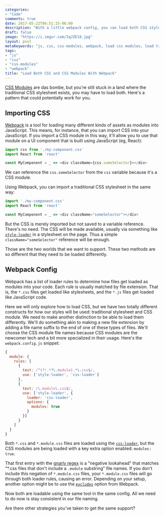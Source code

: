 ```yaml
---
categories:
- "Code"
comments: true
date: 2017-05-22T06:51:25-06:00
description: "With a little webpack config, you can load both CSS stylesheets and CSS modules, no sweat."
draft: false
image: "https://i.imgur.com/IqJZE18.jpg"
layout: post
metaKeywords: "js, css, css-modules, webpack, load css modules, load traditional css, same webpack config"
tags:
- "js"
- "css"
- "css-modules"
- "webpack"
title: "Load Both CSS and CSS Modules With Webpack"
---
```


[CSS Modules](https://github.com/css-modules/css-modules) are das bombe, but you're still stuck in a land where the traditional CSS stylesheet exists, you may have to load both.  Here's a pattern that could potentially work for you.

<!--more-->

## Importing CSS

[Webpack](https://webpack.js.org/) is a tool for loading many different kinds of assets as modules into JavaScript.  This means, for instance, that you can import CSS into your JavaScript.  If you import a CSS module in this way, it'll allow you to use that module on a UI component that is built using JavaScript (eg, React):

```js
import css from './my-component.css'
import React from 'react'

const MyComponent = _ => <div className={css.someSelector}></div>
```

We can reference the `css.someSelector` from the `css` variable because it's a CSS module. 

Using Webpack, you can import a traditional CSS stylesheet in the same way:

```js
import './my-component.css'
import React from 'react'

const MyComponent = _ => <div className="someSelector"></div>
```

But the CSS is merely imported but not saved to a variable reference.  There's no need.  The CSS will be made available, usually via something like [`style-loader`](https://github.com/webpack-contrib/style-loader) in a stylesheet on the page.  Thus a simple `className="someSelector"` reference will be enough.

Those are the two worlds that we want to support.  These two methods are so different that they need to be loaded differently.

## Webpack Config

Webpack has a list of loader rules to determine how files get loaded as modules into your code.  Each rule is usually matched by file extension.  That is, the `*.css` files get loaded like stylesheets, and the `*.js` files get loaded like JavaScript code.  

Here we will only explore how to load CSS, but we have two totally different constructs for how our styles will be used: traditional stylesheet and CSS module.  We need to make another distinction to be able to load them differently.  We'll do something akin to making a new file extension by adding a file name suffix to the end of one of these types of files.  We'll choose the CSS module file names because CSS modules are the newcomer tech and a bit more specialized in their usage.  Here's the `webpack.config.js` snippet:

```js
{
  module: {
    rules: [
      {
        test: /^(?!.*?\.module).*\.css$/,
        use: ['style-loader', 'css-loader']
      },
      {
        test: /\.module\.css$/,
        use: ['style-loader', {
          loader: 'css-loader',
          options: {
            modules: true
          }
        }]
      }
    ]
  }
}
```

Both `*.css` and `*.module.css` files are loaded using the [`css-loader`](https://github.com/webpack-contrib/css-loader), but the CSS modules are being loaded with a key extra option enabled: `modules: true`.

That first entry with the [gnarly regex](https://regex101.com/r/rS5uZp/1) is a "negative lookahead" that matches "*.css files that don't include a `.module` substring" file names.  If you don't include this negation of `*.module.css` files, your `*.module.css` files will go through both loader rules, causing an error.  Depending on your setup, another option might be to use the [`excludes`](https://webpack.js.org/configuration/module/#rule-exclude) option from Webpack.

Now both are loadable using the same tool in the same config.  All we need to do now is stay consistent in our file naming.

Are there other strategies you've taken to get the same support?
